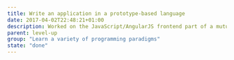 ```yaml
---
title: Write an application in a prototype-based language
date: 2017-04-02T22:48:21+01:00
description: Worked on the JavaScript/AngularJS frontend part of a mutual health insurance app as a consultant.
parent: level-up
group: "Learn a variety of programming paradigms"
state: "done"
---
```

